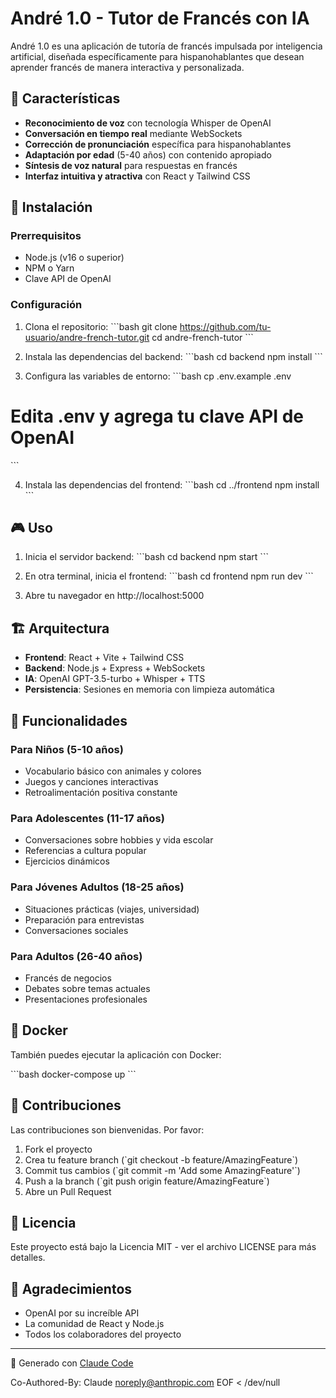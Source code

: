 # André 1.0 - Tutor de Francés con IA

André 1.0 es una aplicación de tutoría de francés impulsada por inteligencia artificial, diseñada específicamente para hispanohablantes que desean aprender francés de manera interactiva y personalizada.

## 🎯 Características

- **Reconocimiento de voz** con tecnología Whisper de OpenAI
- **Conversación en tiempo real** mediante WebSockets
- **Corrección de pronunciación** específica para hispanohablantes
- **Adaptación por edad** (5-40 años) con contenido apropiado
- **Síntesis de voz natural** para respuestas en francés
- **Interfaz intuitiva y atractiva** con React y Tailwind CSS

## 🚀 Instalación

### Prerrequisitos

- Node.js (v16 o superior)
- NPM o Yarn
- Clave API de OpenAI

### Configuración

1. Clona el repositorio:
\`\`\`bash
git clone https://github.com/tu-usuario/andre-french-tutor.git
cd andre-french-tutor
\`\`\`

2. Instala las dependencias del backend:
\`\`\`bash
cd backend
npm install
\`\`\`

3. Configura las variables de entorno:
\`\`\`bash
cp .env.example .env
# Edita .env y agrega tu clave API de OpenAI
\`\`\`

4. Instala las dependencias del frontend:
\`\`\`bash
cd ../frontend
npm install
\`\`\`

## 🎮 Uso

1. Inicia el servidor backend:
\`\`\`bash
cd backend
npm start
\`\`\`

2. En otra terminal, inicia el frontend:
\`\`\`bash
cd frontend
npm run dev
\`\`\`

3. Abre tu navegador en http://localhost:5000

## 🏗️ Arquitectura

- **Frontend**: React + Vite + Tailwind CSS
- **Backend**: Node.js + Express + WebSockets
- **IA**: OpenAI GPT-3.5-turbo + Whisper + TTS
- **Persistencia**: Sesiones en memoria con limpieza automática

## 📱 Funcionalidades

### Para Niños (5-10 años)
- Vocabulario básico con animales y colores
- Juegos y canciones interactivas
- Retroalimentación positiva constante

### Para Adolescentes (11-17 años)
- Conversaciones sobre hobbies y vida escolar
- Referencias a cultura popular
- Ejercicios dinámicos

### Para Jóvenes Adultos (18-25 años)
- Situaciones prácticas (viajes, universidad)
- Preparación para entrevistas
- Conversaciones sociales

### Para Adultos (26-40 años)
- Francés de negocios
- Debates sobre temas actuales
- Presentaciones profesionales

## 🐳 Docker

También puedes ejecutar la aplicación con Docker:

\`\`\`bash
docker-compose up
\`\`\`

## 🤝 Contribuciones

Las contribuciones son bienvenidas. Por favor:

1. Fork el proyecto
2. Crea tu feature branch (\`git checkout -b feature/AmazingFeature\`)
3. Commit tus cambios (\`git commit -m 'Add some AmazingFeature'\`)
4. Push a la branch (\`git push origin feature/AmazingFeature\`)
5. Abre un Pull Request

## 📄 Licencia

Este proyecto está bajo la Licencia MIT - ver el archivo LICENSE para más detalles.

## 🙏 Agradecimientos

- OpenAI por su increíble API
- La comunidad de React y Node.js
- Todos los colaboradores del proyecto

---

🤖 Generado con [Claude Code](https://claude.ai/code)

Co-Authored-By: Claude <noreply@anthropic.com>
EOF < /dev/null